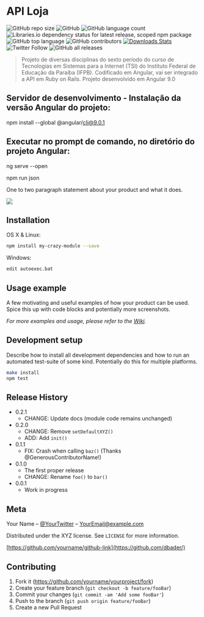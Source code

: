 # API Loja
![GitHub repo size](https://img.shields.io/github/repo-size/helder-rangel/frontend)
![GitHub](https://img.shields.io/github/license/helder-rangel/frontend)
![GitHub language count](https://img.shields.io/github/languages/count/helder-rangel/frontend)
![Libraries.io dependency status for latest release, scoped npm package](https://img.shields.io/librariesio/release/npm/@angular/core)
![GitHub top language](https://img.shields.io/github/languages/top/helder-rangel/frontend)
![GitHub contributors](https://img.shields.io/github/contributors/helder-rangel/frontend)
[![Downloads Stats][npm-downloads]][npm-url]
![Twitter Follow](https://img.shields.io/twitter/follow/helderrangel?label=seguir&style=social)
![GitHub all releases](https://img.shields.io/github/downloads/helder-rangel/frontend/total)

> Projeto de diversas disciplinas do sexto período do curso de Tecnologias em Sistemas para a Internet (TSI) do Instituto Federal de Educação da Paraíba (IFPB).
Codificado em Angular, vai ser integrado a API em Ruby on Rails.
Projeto desenvolvido em Angular 9.0

## Servidor de desenvolvimento - Instalação da versão Angular do projeto:


npm install --global @angular/cli@9.0.1

## Executar no prompt de comando, no diretório do projeto Angular:

ng serve --open

npm run json

One to two paragraph statement about your product and what it does.

![](header.png)

## Installation

OS X & Linux:

```sh
npm install my-crazy-module --save
```

Windows:

```sh
edit autoexec.bat
```

## Usage example

A few motivating and useful examples of how your product can be used. Spice this up with code blocks and potentially more screenshots.

_For more examples and usage, please refer to the [Wiki][wiki]._

## Development setup

Describe how to install all development dependencies and how to run an automated test-suite of some kind. Potentially do this for multiple platforms.

```sh
make install
npm test
```

## Release History

* 0.2.1
    * CHANGE: Update docs (module code remains unchanged)
* 0.2.0
    * CHANGE: Remove `setDefaultXYZ()`
    * ADD: Add `init()`
* 0.1.1
    * FIX: Crash when calling `baz()` (Thanks @GenerousContributorName!)
* 0.1.0
    * The first proper release
    * CHANGE: Rename `foo()` to `bar()`
* 0.0.1
    * Work in progress

## Meta

Your Name – [@YourTwitter](https://twitter.com/dbader_org) – YourEmail@example.com

Distributed under the XYZ license. See ``LICENSE`` for more information.

[https://github.com/yourname/github-link](https://github.com/dbader/)

## Contributing

1. Fork it (<https://github.com/yourname/yourproject/fork>)
2. Create your feature branch (`git checkout -b feature/fooBar`)
3. Commit your changes (`git commit -am 'Add some fooBar'`)
4. Push to the branch (`git push origin feature/fooBar`)
5. Create a new Pull Request

<!-- Markdown link & img dfn's -->
[npm-image]: https://img.shields.io/npm/v/datadog-metrics.svg?style=flat-square
[npm-url]: https://npmjs.org/package/datadog-metrics
[npm-downloads]: https://img.shields.io/npm/dm/datadog-metrics.svg?style=flat-square
[travis-image]: https://img.shields.io/travis/dbader/node-datadog-metrics/master.svg?style=flat-square
[travis-url]: https://travis-ci.org/dbader/node-datadog-metrics
[wiki]: https://github.com/yourname/yourproject/wiki


